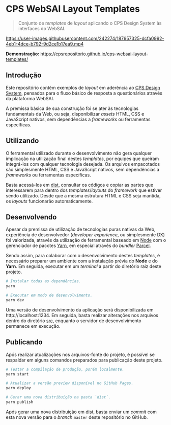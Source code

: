# CPS WebSAI Layout Templates

> Conjunto de _templates_ de _layout_ aplicando o CPS Design System às interfaces do WebSAI.

https://user-images.githubusercontent.com/242274/187957325-dcfa0992-4eb1-4dce-b792-9d2ce1b17ea9.mp4

**Demonstração:** https://cpsrepositorio.github.io/cps-websai-layout-templates/

## Introdução

Este repositório contém exemplos de _layout_ em aderência ao [CPS Design System](https://cpsrepositorio.github.io/cps-design-system/), pensados para o fluxo básico de resposta a questionários através da plataforma WebSAI.

A premissa básica de sua construção foi se ater às tecnologias fundamentais da Web, ou seja, disponibilizar _assets_ HTML, CSS e JavaScript nativos, sem dependências a _frameworks_ ou ferramentas específicas.

## Utilizando

O ferramental utilizado durante o desenvolvimento não gera qualquer implicação na utilização final destes _templates_, por equipes que queiram integrá-los com qualquer tecnologia desejada. Os arquivos empacotados são simplesmente HTML, CSS e JavaScript nativos, sem dependências a _frameworks_ ou ferramentas específicas.

Basta acessá-los em [dist](./dist/), consultar os códigos e copiar as partes que interessarem para dentro dos _templates_/_layouts_ do _framework_ que estiver sendo utilizado. Desde que a mesma estrutura HTML e CSS seja mantida, os _layouts_ funcionarão automaticamente.

## Desenvolvendo

Apesar da premissa de utilização de tecnologias puras nativas da Web, experiência de desenvolvedor (_developer experience_, ou simplesmente DX) foi valorizada, através da utilização de ferramental baseado em [Node](https://nodejs.org/) com o gerenciador de pacotes [Yarn](https://classic.yarnpkg.com/), em especial através do _bundler_ [Parcel](https://parceljs.org/).

Sendo assim, para colaborar com o desenvolvimento destes _templates_, é necessário preparar um ambiente com a instalação prévia do **Node** e do **Yarn**. Em seguida, executar em um _terminal_ a partir do diretório raiz deste projeto.

``` bash
# Instalar todas as dependências.
yarn

# Executar em modo de desenvolvimento.
yarn dev
```

Uma versão de desenvolvimento da aplicação será disponibilizada em http://localhost:1234. Em seguida, basta realizar alterações nos arquivos dentro do diretório [src](./src/), enquanto o servidor de desenvolvimento permanece em execução.

## Publicando

Após realizar atualizações nos arquivos-fonte do projeto, é possível se respaldar em alguns comandos preparados para publicação deste projeto.

``` bash
# Testar a compilação de produção, porém localmente.
yarn start

# Atualizar a versão preview disponível no GitHub Pages.
yarn deploy

# Gerar uma nova distribuição na pasta `dist`.
yarn publish
```

Após gerar uma nova distribuição em [dist](./dist/), basta enviar um _commit_ com esta nova versão para o _branch_ `master` deste repositório no GitHub.
